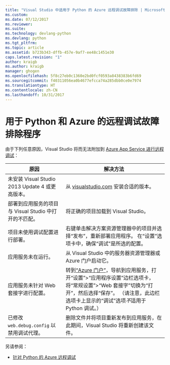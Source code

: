 ```yaml
---
title: "Visual Studio 中适用于 Python 的 Azure 远程调试故障排除 | Microsoft Docs"
ms.custom: 
ms.date: 07/12/2017
ms.reviewer: 
ms.suite: 
ms.technology: devlang-python
ms.devlang: python
ms.tgt_pltfrm: 
ms.topic: article
ms.assetid: b723b343-dffb-457e-9af7-ee48c1451e30
caps.latest.revision: "1"
author: kraigb
ms.author: kraigb
manager: ghogen
ms.openlocfilehash: 5f8c27eb0c1360e2bd0fcf0593a8438383b6fd69
ms.sourcegitcommit: f40311056ea0b4677efcca74a285dbb0ce0e7974
ms.translationtype: HT
ms.contentlocale: zh-CN
ms.lasthandoff: 10/31/2017
---
```

# <a name="remote-debugging-troubleshooter-for-python-and-azure"></a>用于 Python 和 Azure 的远程调试故障排除程序

由于下列任意原因，Visual Studio 将而无法附加到 [Azure App Service 进行远程调试](debugging-azure-remote.md)：

| 原因 | 解决方法 |
| --- | --- |
| 未安装 Visual Studio 2013 Update 4 或更高版本。 | 从 [visualstudio.com](https://www.visualstudio.com/downloads/) 安装合适的版本。 | 
| 部署到应用服务的项目与 Visual Studio 中打开的不匹配。 | 将正确的项目加载到 Visual Studio。 |
| 项目未使用调试配置进行部署。 | 右键单击解决方案资源管理器中的项目并选择“发布”，重新部署应用程序。 在“设置”选项卡中，确保“调试”是所选的配置。 |
| 应用服务未在运行。 | 从 Visual Studio 中的服务器资源管理器或 Azure 门户启动它。 |
| 应用服务未针对 Web 套接字进行配置。 | 转到[“Azure 门户”](https://portal.azure.com)，导航到应用服务，打开“设置”>“应用程序设置”边栏选项卡，将“常规设置”>“Web 套接字”切换为“打开”，然后选择“保存”。 （请注意，此边栏选项卡上显示的“调试”选项*不*适用于 Python 调试。） |
| 已修改 `web.debug.config` 以禁用调试代理。 | 删除文件并将项目重新发布到应用服务，在此期间，Visual Studio 将重新创建该文件。 |

另请参阅：

- [针对 Python 的 Azure 远程调试](debugging-azure-remote.md)
